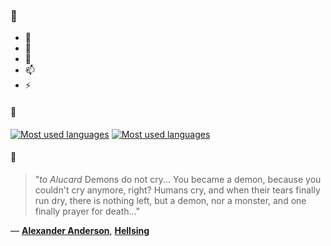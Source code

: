 ### 👋

- 🔭
- 🌱
- 💬
- 📫
- ⚡

#### 🧏

[![Most used languages](https://github-readme-stats-aynah.vercel.app/api/top-langs/?username=aynh&theme=solarized-dark&langs_count=6&layout=compact&hide_title=true)](https://github.com/anuraghazra/github-readme-stats#gh-dark-mode-only)
[![Most used languages](https://github-readme-stats-aynah.vercel.app/api/top-langs/?username=aynh&theme=solarized-light&langs_count=6&layout=compact&hide_title=true)](https://github.com/anuraghazra/github-readme-stats#gh-light-mode-only)

#### 💬

> "*to Alucard* Demons do not cry... You became a demon, because you couldn't cry anymore, right? Humans cry, and when their tears finally run dry, there is nothing left, but a demon, nor a monster, and one finally prayer for death..."

&mdash; [**Alexander Anderson**](https://myanimelist.net/character.php?q=Alexander%20Anderson&cat=character), [**Hellsing**](https://myanimelist.net/search/all?q=Hellsing&cat=all)
